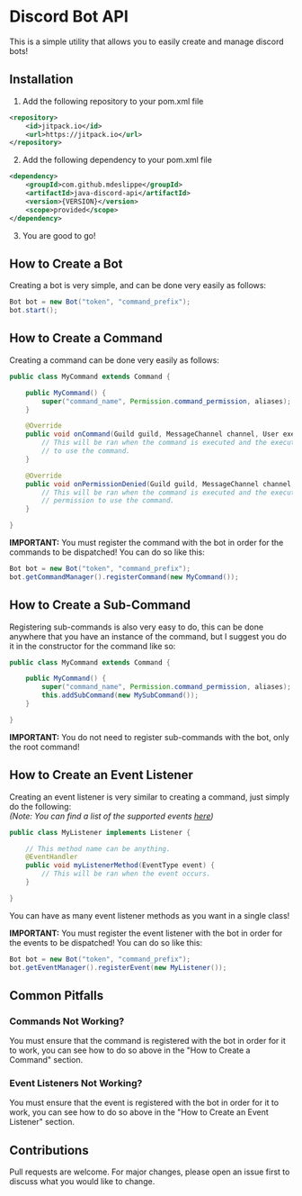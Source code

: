 # Discord Bot API
This is a simple utility that allows you to easily create and manage discord bots!

## Installation
1) Add the following repository to your pom.xml file
```xml
<repository>
	<id>jitpack.io</id>
	<url>https://jitpack.io</url>
</repository>
```
2) Add the following dependency to your pom.xml file
```xml
<dependency>
	<groupId>com.github.mdeslippe</groupId>
	<artifactId>java-discord-api</artifactId>
	<version>{VERSION}</version>
	<scope>provided</scope>
</dependency>
```
3) You are good to go!

## How to Create a Bot
Creating a bot is very simple, and can be done very easily as follows:
```java
Bot bot = new Bot("token", "command_prefix");
bot.start();
```

## How to Create a Command
Creating a command can be done very easily as follows:
```java
public class MyCommand extends Command {

	public MyCommand() {
		super("command_name", Permission.command_permission, aliases);
	}

	@Override
	public void onCommand(Guild guild, MessageChannel channel, User executor, String label, String[] args) {
		// This will be ran when the command is executed and the executor has permission
		// to use the command.
	}

	@Override
	public void onPermissionDenied(Guild guild, MessageChannel channel, User executor, String label, String[] args) {
		// This will be ran when the command is executed and the executor does not have
		// permission to use the command.
	}

}
```
**IMPORTANT:** You must register the command with the bot in order for the commands to be dispatched! You can do so like this:
```java
Bot bot = new Bot("token", "command_prefix");
bot.getCommandManager().registerCommand(new MyCommand());
```

## How to Create a Sub-Command
Registering sub-commands is also very easy to do, this can be done anywhere that you have an instance of the command, but I suggest you do it in the constructor for the command like so:
```java
public class MyCommand extends Command {

	public MyCommand() {
		super("command_name", Permission.command_permission, aliases);
		this.addSubCommand(new MySubCommand());
	}

}
```
**IMPORTANT:** You do not need to register sub-commands with the bot, only the root command!

## How to Create an Event Listener
Creating an event listener is very similar to creating a command, just simply do the following:\
*(Note: You can find a list of the supported events [here](https://github.com/DV8FromTheWorld/JDA/wiki/8\)-List-of-Events))*
```java
public class MyListener implements Listener {

	// This method name can be anything.
	@EventHandler
	public void myListenerMethod(EventType event) {
		// This will be ran when the event occurs.
	}

}
```
You can have as many event listener methods as you want in a single class!

**IMPORTANT:** You must register the event listener with the bot in order for the events to be dispatched! You can do so like this:
```java
Bot bot = new Bot("token", "command_prefix");
bot.getEventManager().registerEvent(new MyListener());
```

## Common Pitfalls
### Commands Not Working?
You must ensure that the command is registered with the bot in order for it to work, you can see how to do so above in the "How to Create a Command" section.

### Event Listeners Not Working?
You must ensure that the event is registered with the bot in order for it to work, you can see how to do so above in the "How to Create an Event Listener" section.

## Contributions
Pull requests are welcome. For major changes, please open an issue first to discuss what you would like to change.
